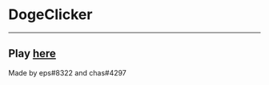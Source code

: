 # DogeClicker
---------------------
## Play [here](https://eps36.github.io/dogeclicker/)


Made by eps#8322 and chas#4297



